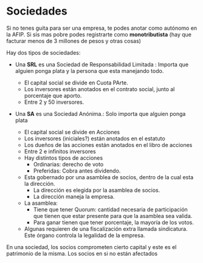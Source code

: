 # Sociedades

Si no tenes guita para ser una empresa, te podes anotar como autónomo en la AFIP. Si sis mas pobre podes registrarte como **monotributista** (hay que facturar menos de 3 millones de pesos y otras cosas)

Hay dos tipos de sociedades:

- Una **SRL** es una Sociedad de Responsabilidad Limitada : Importa que alguien ponga plata y la persona que esta manejando todo.
  - El capital social se divide en Cuota PArte.
  - Los inversores están anotados en el contrato social, junto al porcentaje que aporto.
  - Entre 2 y 50 inversores.

- Una **SA** es una Sociedad Anónima.: Solo importa que alguien ponga plata
  - El capital social se divide en Acciones
  - Los inversores (iniciales?) están anotados en el estatuto
  - Los dueños de las acciones están anotados en el libro de acciones
  - Entre 2 e infinitos inversores
  - Hay distintos tipos de acciones
    - Ordinarias: derecho de voto
    - Preferidas: Cobra antes dividendo.
  - Esta gobernado por una asamblea de socios, dentro de la cual esta la dirección. 
    - La dirección es elegida por la asamblea de socios.
    - La dirección maneja la empresa.
  - La asamblea:
    - Tiene que tener Quorum: cantidad necesaria de participación que tienen que estar presente para que la asamblea sea valida.
    - Para ganar tienen que tener porcentaje, la mayoría de los votos.
  - Algunas requieren de una fiscalización extra llamada sindicatura. Este órgano controla la legalidad de la empresa.

En una sociedad, los socios comprometen cierto capital y este es el patrimonio de la misma. Los socios en si no están afectados